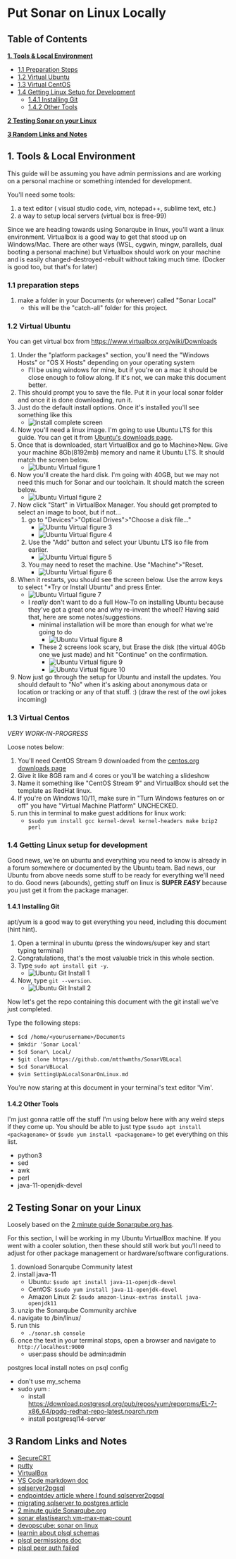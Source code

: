 # Put Sonar on Linux Locally

## **Table of Contents**
**[1. Tools & Local Environment](#1-tools--local-environment)**

* [1.1 Preparation Steps](#11-preparation-steps)
* [1.2 Virtual Ubuntu](#12-virtual-ubuntu)
* [1.3 Virtual CentOS](#13-virtual-centos)
* [1.4 Getting Linux Setup for Development](#14-getting-linux-setup-for-development)
    * [1.4.1 Installing Git](#141-installing-git)
    * [1.4.2 Other Tools](#142-other-tools)

**[2 Testing Sonar on your Linux](#2-testing-sonar-on-your-linux)**

**[3 Random Links and Notes](#3-random-links-and-notes)**

## **1. Tools & Local Environment**

This guide will be assuming you have admin permissions and are working on a personal machine or something intended for development.

You'll need some tools:
 1. a text editor ( visual studio code, vim, notepad++, sublime text, etc.)
 2. a way to setup local servers (virtual box is free-99)

Since we are heading towards using Sonarqube in linux, you'll want a linux environment. Virtualbox is a good way to get that stood up on Windows/Mac. There are other ways (WSL, cygwin, mingw, parallels, dual booting a personal machine) but Virtualbox should work on your machine and is easily changed-destroyed-rebuilt without taking much time. (Docker is good too, but that's for later)

### **1.1 preparation steps**
1. make a folder in your Documents (or wherever) called "Sonar Local"
    * this will be the "catch-all" folder for this project.

### **1.2 Virtual Ubuntu**

You can get virtual box from https://www.virtualbox.org/wiki/Downloads
1. Under the "platform packages" section, you'll need the "Windows Hosts" or "OS X Hosts" depending on your operating system
    * I'll be using windows for mine, but if you're on a mac it should be close enough to follow along. If it's not, we can make this document better.
1. This should prompt you to save the file. Put it in your local sonar folder and once it is done downloading, run it.
1. Just do the default install options. Once it's installed you'll see something like this
    * ![install complete screen](Screenshots/VirtualBoxInstallComplete.png)
1. Now you'll need a linux image. I'm going to use Ubuntu LTS for this guide. You can get it from [Ubuntu's downloads page](https://ubuntu.com/download/desktop).
1. Once that is downloaded, start VirtualBox and go to Machine>New. Give your machine 8Gb(8192mb) memory and name it Ubuntu LTS. It should match the screen below.
    * ![Ubuntu Virtual figure 1](Screenshots/VirtualBoxUbuntuLTS1.png)
1. Now you'll create the hard disk. I'm going with 40GB, but we may not need this much for Sonar and our toolchain. It should match the screen below.
    * ![Ubuntu Virtual figure 2](Screenshots/VirtualBoxUbuntuLTS2.png)
1. Now click "Start" in VirtualBox Manager. You should get prompted to select an image to boot, but if not...
    1. go to "Devices">"Optical Drives">"Choose a disk file..."
        * ![Ubuntu Virtual figure 3](Screenshots/VirtualBoxUbuntuLTS3.png)
        * ![Ubuntu Virtual figure 4](Screenshots/VirtualBoxUbuntuLTS4.png)
    1. Use the "Add" button and select your Ubuntu LTS iso file from earlier.
        * ![Ubuntu Virtual figure 5](Screenshots/VirtualBoxUbuntuLTS5.png)
    1. You may need to reset the machine. Use "Machine">"Reset.
        * ![Ubuntu Virtual figure 6](Screenshots/VirtualBoxUbuntuLTS6.png)
1. When it restarts, you should see the screen below. Use the arrow keys to select "*Try or Install Ubuntu" and press Enter.
    * ![Ubuntu Virtual figure 7](Screenshots/VirtualBoxUbuntuLTS7.png)
    * I *really* don't want to do a full How-To on installing Ubuntu because they've got a great one and why re-invent the wheel? Having said that, here are some notes/suggestions.
        * minimal installation will be more than enough for what we're going to do
            * ![Ubuntu Virtual figure 8](Screenshots/VirtualBoxUbuntuLTS8.png)
        * These 2 screens look scary, but Erase the disk (the virtual 40Gb one we just made) and hit "Continue" on the confirmation.
            * ![Ubuntu Virtual figure 9](Screenshots/VirtualBoxUbuntuLTS9.png)
            * ![Ubuntu Virtual figure 10](Screenshots/VirtualBoxUbuntuLTS10.png)
1. Now just go through the setup for Ubuntu and install the updates. You should default to "No" when it's asking about anonymous data or location or tracking or any of that stuff. :) (draw the rest of the owl jokes incoming)

### **1.3 Virtual Centos**

*VERY WORK-IN-PROGRESS*

Loose notes below:
1. You'll need CentOS Stream 9 downloaded from the [centos.org downloads page](https://www.centos.org/download/)
1. Give it like 8GB ram and 4 cores or you'll be watching a slideshow
1. Name it something like "CentOS Stream 9" and VirtualBox should set the template as RedHat linux.
1. If you're on Windows 10/11, make sure in "Turn Windows features on or off" you have "Virtual Machine Platform" UNCHECKED.
1. run this in terminal to make guest additions for linux work:
    * `$sudo yum install gcc kernel-devel kernel-headers make bzip2 perl`

### **1.4 Getting Linux setup for development**

Good news, we're on ubuntu and everything you need to know is already in a forum somewhere or documented by the Ubuntu team.
Bad news, our Ubuntu from above needs some stuff to be ready for everything we'll need to do.
Good news (abounds), getting stuff on linux is **SUPER *EASY*** because you just get it from the package manager.

#### **1.4.1 Installing Git**

apt/yum is a good way to get everything you need, including this document (hint hint).

1. Open a terminal in ubuntu (press the windows/super key and start typing terminal)
1. Congratulations, that's the most valuable trick in this whole section.
1. Type `sudo apt install git -y`.
    * ![Ubuntu Git Install 1](Screenshots/VirtualBoxUbuntuGitInstall1.png)
1. Now, type `git --version`.
    * ![Ubuntu Git Install 2](Screenshots/VirtualBoxUbuntuGitInstall2.png)

Now let's get the repo containing this document with the git install we've just completed.

Type the following steps:
* `$cd /home/<yourusername>/Documents`
* `$mkdir 'Sonar Local'`
* `$cd Sonar\ Local/`
* `$git clone https://github.com/mtthwmths/SonarVBLocal`
* `$cd SonarVBLocal`
* `$vim SettingUpALocalSonarOnLinux.md`

You're now staring at this document in your terminal's text editor 'Vim'.

#### **1.4.2 Other Tools**

I'm just gonna rattle off the stuff I'm using below here with any weird steps if they come up.
You should be able to just type `$sudo apt install <packagename>` or `$sudo yum install <packagename>` to get everything on this list.

* python3
* sed
* awk
* perl
* java-11-openjdk-devel

## **2 Testing Sonar on your Linux**

Loosely based on the [2 minute guide Sonarqube.org has](https://docs.sonarqube.org/latest/setup/get-started-2-minutes/).

For this section, I will be working in my Ubuntu VirtualBox machine. If you went with a cooler solution, then these should still work but you'll need to adjust for other package management or hardware/software configurations.

1. download Sonarqube Community latest
1. install java-11
    * Ubuntu: `$sudo apt install java-11-openjdk-devel`
    * CentOS: `$sudo yum install java-11-openjdk-devel`
    * Amazon Linux 2: `$sudo amazon-linux-extras install java-openjdk11`
1. unzip the Sonarqube Community archive
1. navigate to /bin/linux/
1. run this
    * `./sonar.sh console`
1. once the text in your terminal stops, open a browser and navigate to `http://localhost:9000`
    * user:pass should be admin:admin

postgres local install
notes on psql config
 - don't use my_schema
 -   sudo yum :
     - install https://download.postgresql.org/pub/repos/yum/reporpms/EL-7-x86_64/pgdg-redhat-repo-latest.noarch.rpm 
     - install postgresql14-server

## **3 Random Links and Notes**
* [SecureCRT](https://www.vandyke.com/products/securecrt/index.html)
* [putty](https://www.chiark.greenend.org.uk/~sgtatham/putty/latest.html)
* [VirtualBox](https://www.virtualbox.org/wiki/Downloads)
* [VS Code markdown doc](https://code.visualstudio.com/Docs/languages/markdown)
* [sqlserver2pgsql](https://github.com/dalibo/sqlserver2pgsql)
* [endpointdev article where I found sqlserver2pgsql](https://www.endpointdev.com/blog/2019/01/migrate-from-sql-server-to-postgresql/)
* [migrating sqlserver to postgres article](https://www.endpointdev.com/blog/2019/01/migrate-from-sql-server-to-postgresql/)
* [2 minute guide Sonarqube.org](https://docs.sonarqube.org/latest/setup/get-started-2-minutes/)
* [sonar elastisearch vm-max-map-count](https://www.elastic.co/guide/en/elasticsearch/reference/5.5/vm-max-map-count.html)
* [devopscube: sonar on linux](https://devopscube.com/setup-and-configure-sonarqube-on-linux/)
* [learnin about plsql schemas](https://dba.stackexchange.com/questions/106057/error-no-schema-has-been-selected-to-create-in)
* [plsql permissions doc](https://www.postgresql.org/docs/current/ddl-priv.html)
* [plsql peer auth failed](https://stackoverflow.com/questions/18664074/getting-error-peer-authentication-failed-for-user-postgres-when-trying-to-ge)
